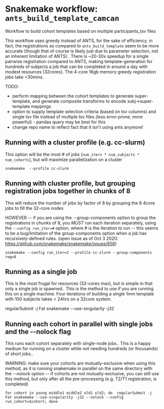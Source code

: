 # Snakemake workflow: `ants_build_template_camcan`

Workflow to build cohort templates based on multiple participants_tsv files

This workflow uses greedy instead of ANTS, for the sake of efficiency, in fact, the registrations as compared to `ants_build_template` seem to be more accurate (though that of course is likely just due to parameter selection, not an inherent limitation of ANTS).. There is ~20-30x speedup for a single pairwise registration compared to ANTS, making template-generation for hundreds of subjects a job that can be completed in around a day with modest resources (32cores). The 4-core 16gb memory greedy registration jobs take <30mins.

 TODO: 
  - perform mapping between the cohort templates to generate super-template, and generate composite transforms to encode subj->super-template mappings
  - option to supply template selection criteria (based on tsv columns) and single tsv file instead of multiple tsv files (less error-prone, more powerful) - pandas query may be best for this
  - change repo name to reflect fact that it isn't using ants anymore!

## Running with a cluster profile (e.g. cc-slurm)
This option will be the most # of jobs (`num_iters * num_subjects * num_cohorts`), but will maximize parallelization on a cluster
```
snakemake  --profile cc-slurm 
```

## Running with cluster profile, but grouping registration jobs together in chunks of 8
This will reduce the number of jobs by factor of 8 by grouping the 8 4core jobs to fill the 32-core nodes

HOWEVER -- if you are using the --group-components option to group the registrations in chunks of 8, you *MUST* run each iteration separately, using the `--config run_iter=#` option, where # is the iteration to run -- this seems to be a bug/limitation of the group-components option when a job has recursively-defined rules. (open issue as of Oct 3 2020: https://github.com/snakemake/snakemake/issues/656)
```
snakemake --config run_iter=2 --profile cc-slurm --group-components reg=8
```

## Running as a single job
This is the most frugal for resources (32-cores max), but is simple in that only a single job is spawned.. This is the method to use if you are running this on a single machine. Four iterations of building a single 1mm template with 100 subjects takes < 24hrs on a 32core system.

regularSubmit -j Fat snakemake --use-singularity  -j32

## Running each cohort in parallel with single jobs and the --nolock flag
This runs each cohort separately with single-node jobs.. This is a happy medium for running on a cluster while not needing hundreds (or thousands) of short jobs.. 

WARNING: make sure your cohorts are mutually-exclusive when using this method, as it is running snakemake in parallel on the same directory with the --nolock option -- if cohorts are not mutually-exclusive, you can still use this method, but only after all the pre-processing (e.g. T2/T1 registration, is completed)
```
for cohort in young middle1 middle2 old1 old2; do  regularSubmit -j Fat snakemake --use-singularity -j32 --nolock --config run_cohort=$cohort; done
```

